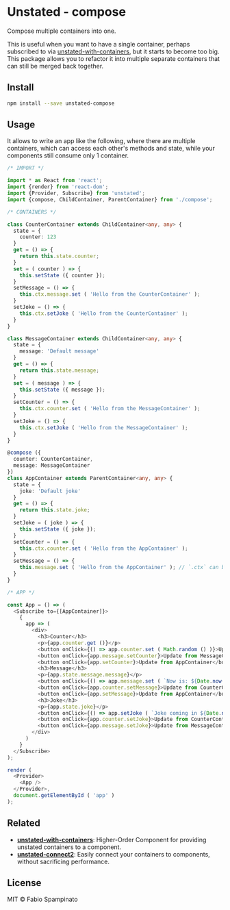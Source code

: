 # Unstated - compose

Compose multiple containers into one.

This is useful when you want to have a single container, perhaps subscribed to via [unstated-with-containers](https://github.com/fabiospampinato/unstated-with-containers), but it starts to become too big. This package allows you to refactor it into multiple separate containers that can still be merged back together.

## Install

```sh
npm install --save unstated-compose
```

## Usage

It allows to write an app like the following, where there are multiple containers, which can access each other's methods and state, while your components still consume only 1 container.

```ts
/* IMPORT */

import * as React from 'react';
import {render} from 'react-dom';
import {Provider, Subscribe} from 'unstated';
import {compose, ChildContainer, ParentContainer} from './compose';

/* CONTAINERS */

class CounterContainer extends ChildContainer<any, any> {
  state = {
    counter: 123
  }
  get = () => {
    return this.state.counter;
  }
  set = ( counter ) => {
    this.setState ({ counter });
  }
  setMessage = () => {
    this.ctx.message.set ( 'Hello from the CounterContainer' );
  }
  setJoke = () => {
    this.ctx.setJoke ( 'Hello from the CounterContainer' );
  }
}

class MessageContainer extends ChildContainer<any, any> {
  state = {
    message: 'Default message'
  }
  get = () => {
    return this.state.message;
  }
  set = ( message ) => {
    this.setState ({ message });
  }
  setCounter = () => {
    this.ctx.counter.set ( 'Hello from the MessageContainer' );
  }
  setJoke = () => {
    this.ctx.setJoke ( 'Hello from the MessageContainer' );
  }
}

@compose ({
  counter: CounterContainer,
  message: MessageContainer
})
class AppContainer extends ParentContainer<any, any> {
  state = {
    joke: 'Default joke'
  }
  get = () => {
    return this.state.joke;
  }
  setJoke = ( joke ) => {
    this.setState ({ joke });
  }
  setCounter = () => {
    this.ctx.counter.set ( 'Hello from the AppContainer' );
  }
  setMessage = () => {
    this.message.set ( 'Hello from the AppContainer' ); // `.ctx` can be omitted in the parent container
  }
}

/* APP */

const App = () => (
  <Subscribe to={[AppContainer]}>
    {
      app => (
        <div>
          <h3>Counter</h3>
          <p>{app.counter.get ()}</p>
          <button onClick={() => app.counter.set ( Math.random () )}>Update from CounterContainer</button>
          <button onClick={app.message.setCounter}>Update from MessageContainer</button>
          <button onClick={app.setCounter}>Update from AppContainer</button>
          <h3>Message</h3>
          <p>{app.state.message.message}</p>
          <button onClick={() => app.message.set ( `Now is: ${Date.now()}`)}>Update from MessageCounter</button>
          <button onClick={app.counter.setMessage}>Update from CounterContainer</button>
          <button onClick={app.setMessage}>Update from AppContainer</button>
          <h3>Joke</h3>
          <p>{app.state.joke}</p>
          <button onClick={() => app.setJoke ( `Joke coming in ${Date.now ()}...` )}>Update from AppContainer</button>
          <button onClick={app.counter.setJoke}>Update from CounterContainer</button>
          <button onClick={app.message.setJoke}>Update from MessageContainer</button>
        </div>
      )
    }
  </Subscribe>
);

render (
  <Provider>
    <App />
  </Provider>,
  document.getElementById ( 'app' )
);
```

## Related

- **[unstated-with-containers](https://github.com/fabiospampinato/unstated-with-containers)**: Higher-Order Component for providing unstated containers to a component.
- **[unstated-connect2](https://github.com/fabiospampinato/unstated-connect2)**: Easily connect your containers to components, without sacrificing performance.

## License

MIT © Fabio Spampinato
